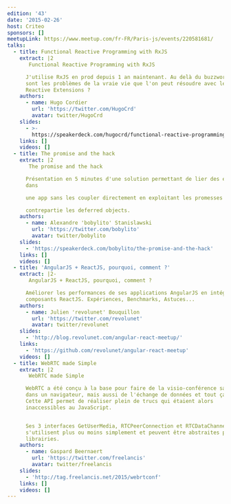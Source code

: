 ```yaml
---
edition: '43'
date: '2015-02-26'
host: Criteo
sponsors: []
meetupLink: https://www.meetup.com/fr-FR/Paris-js/events/220581681/
talks:
  - title: Functional Reactive Programming with RxJS
    extract: |2
       Functional Reactive Programming with RxJS

      J'utilise RxJS en prod depuis 1 an maintenant. Au delà du buzzword, quels
      sont les problèmes de la vraie vie que l'on peut résoudre avec les
      Reactive Extensions ?
    authors:
      - name: Hugo Cordier
        url: 'https://twitter.com/HugoCrd'
        avatar: twitter/HugoCrd
    slides:
      - >-
        https://speakerdeck.com/hugocrd/functional-reactive-programming-with-rxjs
    links: []
    videos: []
  - title: The promise and the hack
    extract: |2
       The promise and the hack

      Présentation en 5 minutes d'une solution permettant de lier des éléments
      dans

      une app sans les coupler directement en exploitant les promesses et leurs

      contrepartie les deferred objects.
    authors:
      - name: Alexandre 'bobylito' Stanislawski
        url: 'https://twitter.com/bobylito'
        avatar: twitter/bobylito
    slides:
      - 'https://speakerdeck.com/bobylito/the-promise-and-the-hack'
    links: []
    videos: []
  - title: 'AngularJS + ReactJS, pourquoi, comment ?'
    extract: |2-
       AngularJS + ReactJS, pourquoi, comment ?

      Améliorer les performances de ses applications AngularJS en intégrant des
      composants ReactJS. Expériences, Benchmarks, Astuces...
    authors:
      - name: Julien 'revolunet' Bouquillon
        url: 'https://twitter.com/revolunet'
        avatar: twitter/revolunet
    slides:
      - 'http://blog.revolunet.com/angular-react-meetup/'
    links:
      - 'https://github.com/revolunet/angular-react-meetup'
    videos: []
  - title: WebRTC made Simple
    extract: |2
       WebRTC made Simple

      WebRTC a été conçu à la base pour faire de la visio-conférence sans plugin
      dans un navigateur, mais aussi de l'échange de données et tout ça en P2P.
      Cette API permet de réaliser plein de trucs qui étaient alors
      inaccessibles au JavaScript.


      Ses 3 interfaces GetUserMedia, RTCPeerConnection et RTCDataChannel
      s'utilisent plus ou moins simplement et peuvent être abstraites par des
      librairies.
    authors:
      - name: Gaspard Beernaert
        url: 'https://twitter.com/freelancis'
        avatar: twitter/freelancis
    slides:
      - 'http://tag.freelancis.net/2015/webrtconf'
    links: []
    videos: []
---
```

